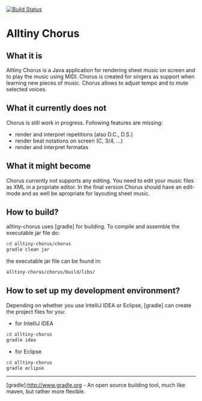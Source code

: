 [![Build Status](https://travis-ci.org/alltiny/alltiny-chorus.svg?branch=master)](https://travis-ci.org/alltiny/alltiny-chorus)

Alltiny Chorus
==============

## What it is
Alltiny Chorus is a Java application for rendering sheet music on screen and to play the music using MIDI. Chorus is created for singers as support when learning new pieces of music. Chorus allows to adjust tempo and to mute selected voices.

## What it currently does not
Chorus is still work in progress. Following features are missing:
- render and interpret repetitions (also D.C., D.S.)
- render beat notations on screen (C, 3/4, ...)
- render and interpret fermatas

## What it might become
Chorus currently not supports any editing. You need to edit your music files as XML in a propriate editor. In the final version Chorus should have an edit-mode and as well be apropriate for layouting sheet music.

## How to build?
alltiny-chorus uses [gradle] for building. To compile and assemble the executable jar file do:
```sh
cd alltiny-chorus/chorus
gradle clean jar
```
the executable jar file can be found in:
```sh
alltiny-chorus/chorus/build/libs/
```

## How to set up my development environment?
Depending on whether you use IntelliJ IDEA or Eclipse, [gradle] can create the project files for you:
* for IntelliJ IDEA
```sh
cd alltiny-chorus
gradle idea
```

* for Eclipse
```sh
cd alltiny-chorus
gradle eclipse
```

---
[gradle]:http://www.gradle.org - An open source building tool, much like maven, but rather more flexible.
